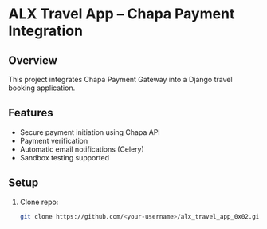 # ALX Travel App – Chapa Payment Integration

## Overview
This project integrates Chapa Payment Gateway into a Django travel booking application.

## Features
- Secure payment initiation using Chapa API
- Payment verification
- Automatic email notifications (Celery)
- Sandbox testing supported

## Setup
1. Clone repo:
   ```bash
   git clone https://github.com/<your-username>/alx_travel_app_0x02.git
